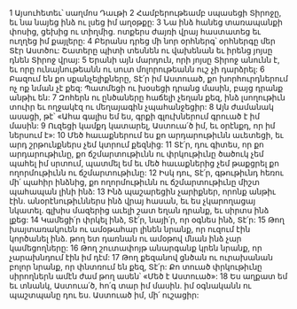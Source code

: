 1 Այսուհետեւ՝ սաղմոս Դաւթի
2 Համբերութեամբ սպասեցի Տիրոջը,
եւ նա նայեց ինձ ու լսեց իմ աղօթքը:
3 Նա ինձ հանեց տառապանքի փոսից, ցեխից ու տիղմից.
ոտքերս ժայռի վրայ հաստատեց եւ ուղղեց իմ քայլերը:
4 Բերանս դրեց մի նոր օրհներգ՝
օրհներգը մեր Տէր Աստծու:
Շատերը պիտի տեսնեն ու վախենան
եւ իրենց յոյսը դնեն Տիրոջ վրայ:
5 Երանի այն մարդուն, որի յոյսը Տիրոջ անունն է,
եւ որը ունայնութեանն ու սուտ մոլորութեանն ուշ չի դարձրել:
6 Բազում են քո սքանչելիքները, Տէ՛ր իմ Աստուած,
քո խորհուրդներում ոչ ոք նման չէ քեզ:
Պատմեցի ու խօսեցի դրանց մասին,
բայց դրանք անթիւ են:
7 Զոհերն ու ընծաները հաճելի չեղան քեզ,
ինձ լսողութիւն տուիր եւ ողջակէզ ու մեղայագին չպահանջեցիր:
8 Այն ժամանակ ասացի, թէ՝ «Ահա գալիս եմ ես,
գրքի գլուխներում գրուած է իմ մասին:
9 Ուզեցի կամքդ կատարել, Աստուա՛ծ իմ,
եւ օրէնքդ, որ իմ ներսում է»:
10 Մեծ հաւաքներում ես քո արդարութիւնն աւետեցի,
եւ արդ շրթունքներս չեմ կտրում քեզնից:
11 Տէ՛ր, դու գիտես, որ քո արդարութիւնը, քո ճշմարտութիւնն ու փրկութիւնը
ծածուկ չեմ պահել իմ սրտում, պատմել եմ եւ մեծ հաւաքներից չեմ թաքցրել քո ողորմութիւնն ու ճշմարտութիւնը:
12 Իսկ դու, Տէ՛ր, գթութիւնդ հեռու մի՛ պահիր ինձնից,
քո ողորմութիւնն ու ճշմարտութիւնը միշտ պահապան լինի ինձ:
13 Ինձ պաշարեցին չարիքներ, որոնք անթիւ էին.
անօրէնութիւններս ինձ վրայ հասան,
եւ ես չկարողացայ նկատել.
գլխիս մազերից աւելի շատ եղան դրանք, եւ սիրտս ինձ լքեց:
14 Կամեցի՛ր փրկել ինձ, Տէ՛ր, նայի՛ր, որ օգնես ինձ, Տէ՛ր:
15 Թող խայտառակուեն ու ամօթահար լինեն նրանք,
որ ուզում էին կործանել ինձ.
թող ետ դառնան ու ամօթով մնան ինձ չար կամեցողները:
16 Թող շուտափոյթ անարգանք կրեն նրանք, որ չարախնդում էին իմ դէմ:
17 Թող քեզանով ցնծան ու ուրախանան բոլոր նրանք,
որ փնտռում են քեզ, Տէ՛ր:
Քո տուած փրկութիւնը սիրողներն
ամէն ժամ թող ասեն՝ «Մեծ է Աստուած»:
18 Ես աղքատ եմ եւ տնանկ, Աստուա՛ծ, հո՛գ տար իմ մասին.
իմ օգնականն ու պաշտպանը դու ես.
Աստուած իմ, մի՛ ուշացիր:
